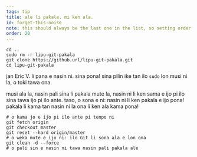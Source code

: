 ```yaml
---
tags: tip
title: ale li pakala. mi ken ala.
id: forget-this-noise
note: this should always be the last one in the list, so setting order to 20 so I don't have to re-name/re-order it
order: 20
---
```


```git
cd ..
sudo rm -r lipu-git-pakala
git clone https://github.url/lipu-git-pakala.git
cd lipu-git-pakala
```

jan Eric V. li pana e nasin ni. sina pona! sina pilin ike tan ilo `sudo` lon musi ni la, o toki tawa ona.

musi ala la, nasin pali sina li pakala mute la, nasin ni li ken sama e ijo pi ilo sina tawa ijo pi ilo ante. taso, o sona e ni: nasin ni li ken pakala e ijo pona! pakala li kama tan nasin ni la ona li ken ala kama pona!

```git
# o kama jo e ijo pi ilo ante pi tenpo ni
git fetch origin
git checkout master
git reset --hard origin/master
# o weka mute e ijo ni: ilo Git li sona ala e lon ona
git clean -d --force
# o pali sin e nasin ni tawa nasin pali pakala ale
```
